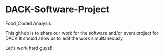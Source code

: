# DACK-Software-Project
Food_Coded Analysis

This github is to share our work for the software and/or event project for DACK
It should allow us to edit the work simultaneously

Let's work hard guys!!!
